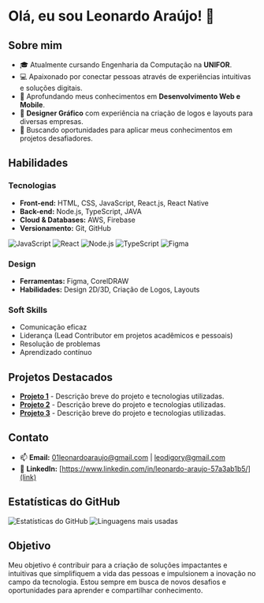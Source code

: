 # Olá, eu sou Leonardo Araújo! 👋

## Sobre mim
- 🎓 Atualmente cursando Engenharia da Computação na **UNIFOR**.
- 💻 Apaixonado por conectar pessoas através de experiências intuitivas e soluções digitais.
- 🌱 Aprofundando meus conhecimentos em **Desenvolvimento Web e Mobile**.
- 🎨 **Designer Gráfico** com experiência na criação de logos e layouts para diversas empresas.
- 🚀 Buscando oportunidades para aplicar meus conhecimentos em projetos desafiadores.

## Habilidades
### Tecnologias
- **Front-end:** HTML, CSS, JavaScript, React.js, React Native
- **Back-end:** Node.js, TypeScript, JAVA
- **Cloud & Databases:** AWS, Firebase
- **Versionamento:** Git, GitHub

![JavaScript](https://img.shields.io/badge/JavaScript-F7DF1E?style=for-the-badge&logo=javascript&logoColor=black)
![React](https://img.shields.io/badge/React-20232A?style=for-the-badge&logo=react&logoColor=61DAFB)
![Node.js](https://img.shields.io/badge/Node.js-339933?style=for-the-badge&logo=node.js&logoColor=white)
![TypeScript](https://img.shields.io/badge/TypeScript-007ACC?style=for-the-badge&logo=typescript&logoColor=white)
![Figma](https://img.shields.io/badge/Figma-F24E1E?style=for-the-badge&logo=figma&logoColor=white)

### Design
- **Ferramentas:** Figma, CorelDRAW
- **Habilidades:** Design 2D/3D, Criação de Logos, Layouts

### Soft Skills
- Comunicação eficaz
- Liderança (Lead Contributor em projetos acadêmicos e pessoais)
- Resolução de problemas
- Aprendizado contínuo

## Projetos Destacados
- **[Projeto 1](link)** - Descrição breve do projeto e tecnologias utilizadas.
- **[Projeto 2](link)** - Descrição breve do projeto e tecnologias utilizadas.
- **[Projeto 3](link)** - Descrição breve do projeto e tecnologias utilizadas.

## Contato
- 📫 **Email:** [01leonardoaraujo@gmail.com](mailto:01leonardoaraujo@gmail.com) | [leodigory@gmail.com](mailto:leodigory@gmail.com)
- 💼 **LinkedIn:** [https://www.linkedin.com/in/leonardo-araujo-57a3ab1b5/](link)

## Estatísticas do GitHub
![Estatísticas do GitHub](https://github-readme-stats.vercel.app/api?username=leodigory&show_icons=true&theme=radical)
![Linguagens mais usadas](https://github-readme-stats.vercel.app/api/top-langs/?username=leodigory&layout=compact&theme=radical)

## Objetivo
Meu objetivo é contribuir para a criação de soluções impactantes e intuitivas que simplifiquem a vida das pessoas e impulsionem a inovação no campo da tecnologia. Estou sempre em busca de novos desafios e oportunidades para aprender e compartilhar conhecimento.
